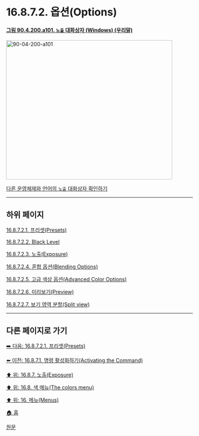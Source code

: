 # 16.8.7.2. 옵션(Options)

<a id="90-04-200-a101"></a>

#### [그림 90.4.200.a101. `노출` 대화상자 (Windows) (우리말)](./90-04-0200-exposure.md#90-04-200-a101)
<img width="448" height="376" alt="90-04-200-a101" src="https://github.com/user-attachments/assets/be0b5abe-886c-4031-bbc8-9525a856bb91" />

[다른 운영체제와 언어의 `노출` 대화상자 확인하기](./90-04-0200-exposure.md#90-04-200-a102)

***

## 하위 페이지

[16.8.7.2.1. 프리셋(Presets)](./16-08-07-02-01-presets.md)

[16.8.7.2.2. Black Level](./16-08-07-02-02-black_level.md)

[16.8.7.2.3. 노출(Exposure)](./16-08-07-02-03-exposure.md)

[16.8.7.2.4. 혼합 옵션(Blending Options)](./16-08-07-02-04-blending_options.md)

[16.8.7.2.5. 고급 색상 옵션(Advanced Color Options)](./16-08-07-02-05-advanced_color_options.md)

[16.8.7.2.6. 미리보기(Preview)](./16-08-07-02-06-preview.md)

[16.8.7.2.7. 보기 영역 분할(Split view)](./16-08-07-02-07-split_view.md)

***

## 다른 페이지로 가기

[➡️ 다음: 16.8.7.2.1. 프리셋(Presets)](./16-08-07-02-01-presets.md)

[⬅️ 이전: 16.8.7.1. 명령 활성화하기(Activating the Command)](./16-08-07-01-activating_the_command.md)

[⬆️ 위: 16.8.7. 노출(Exposure)](./16-08-07-00-exposure.md)

[⬆️ 위: 16.8. 색 메뉴(The colors menu)](./16-08-00-the-colors-menu.md)

[⬆️ 위: 16. 메뉴(Menus)](./16-00-menus.md)

[🏠 홈](./00-home.md)

[원문](https://docs.gimp.org/2.10/ko/gimp-filter-exposure.html#idm30895)